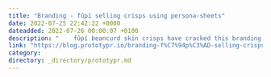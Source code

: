 ```yaml
---
title: "Branding - fǔpí selling crisps using persona-sheets"
date: 2022-07-25 22:42:22 +0000
dateadded: 2022-07-26 00:00:07 +0100
description: "    fǔpí beancurd skin crisps have cracked this branding well.  Continue reading on Prototypr »  "
link: "https://blog.prototypr.io/branding-f%C7%94p%C3%AD-selling-crisps-using-persona-sheets-fc9d354bb4bd?source=rss----eb297ea1161a---4"
category:
directory: _directory/prototypr.md
---
```

